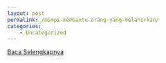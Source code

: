```yaml
---
layout: post
permalink: /mimpi-membantu-orang-yang-melahirkan/
categories:
    - Uncategorized
---
```


[Baca Selengkapnya](/07)